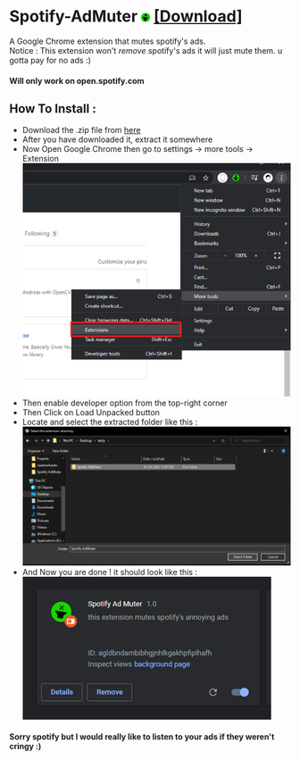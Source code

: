 # Spotify-AdMuter ![icon](icon16.png) [[Download]](https://github.com/AeroAndZero/Spotify-AdMuter/releases/download/v1.0/Spotify-AdMuter.zip)
 A Google Chrome extension that mutes spotify's ads.         
 Notice : This extension won't *remove* spotify's ads it will just mute them. u gotta pay for no ads :)      
 
 #### Will only work on open.spotify.com          
 
 ## How To Install :
 - Download the .zip file from [here](https://github.com/AeroAndZero/Spotify-AdMuter/releases/download/v1.0/Spotify-AdMuter.zip)
 - After you have downloaded it, extract it somewhere
 - Now Open Google Chrome then go to settings -> more tools -> Extension                 
 ![go to Extensions](readmeAssets/step1.png)           
 - Then enable developer option from the top-right corner        
 - Then Click on Load Unpacked button         
 - Locate and select the extracted folder like this :             
 ![select extension](readmeAssets/step2.png)          
 - And Now you are done ! it should look like this :             
 ![done](readmeAssets/step3.png)                
                    
                    
#### Sorry spotify but I would really like to listen to your ads if they weren't cringy :)
